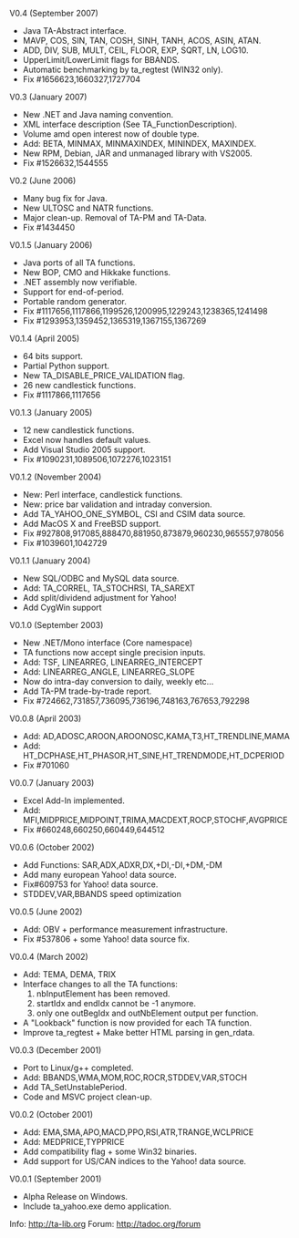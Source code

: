 V0.4 (September 2007)

- Java TA-Abstract interface.
- MAVP, COS, SIN, TAN, COSH, SINH, TANH, ACOS, ASIN, ATAN.
- ADD, DIV, SUB, MULT, CEIL, FLOOR, EXP, SQRT, LN, LOG10.
- UpperLimit/LowerLimit flags for BBANDS.
- Automatic benchmarking by ta_regtest (WIN32 only).
- Fix #1656623,1660327,1727704

V0.3 (January 2007)

- New .NET and Java naming convention.
- XML interface description (See TA_FunctionDescription).
- Volume amd open interest now of double type.
- Add: BETA, MINMAX, MINMAXINDEX, MININDEX, MAXINDEX.
- New RPM, Debian, JAR and unmanaged library with VS2005.
- Fix #1526632,1544555

V0.2 (June 2006)

- Many bug fix for Java.
- New ULTOSC and NATR functions.
- Major clean-up. Removal of TA-PM and TA-Data.
- Fix #1434450
  
V0.1.5 (January 2006)

- Java ports of all TA functions.
- New BOP, CMO and Hikkake functions.
- .NET assembly now verifiable.  
- Support for end-of-period.
- Portable random generator.
- Fix #1117656,1117866,1199526,1200995,1229243,1238365,1241498
- Fix #1293953,1359452,1365319,1367155,1367269
  
V0.1.4 (April 2005)

- 64 bits support.
- Partial Python support.
- New TA_DISABLE_PRICE_VALIDATION flag.
- 26 new candlestick functions.
- Fix #1117866,1117656

V0.1.3 (January 2005)

- 12 new candlestick functions.
- Excel now handles default values.
- Add Visual Studio 2005 support.
- Fix #1090231,1089506,1072276,1023151

V0.1.2 (November 2004)

- New: Perl interface, candlestick functions.
- New: price bar validation and intraday conversion.
- Add TA_YAHOO_ONE_SYMBOL, CSI and CSIM data source.
- Add MacOS X and FreeBSD support.
- Fix #927808,917085,888470,881950,873879,960230,965557,978056
- Fix #1039601,1042729

V0.1.1 (January 2004)

- New SQL/ODBC and MySQL data source.
- Add: TA_CORREL, TA_STOCHRSI, TA_SAREXT
- Add split/dividend adjustment for Yahoo!
- Add CygWin support

V0.1.0 (September 2003)

- New .NET/Mono interface (Core namespace)
- TA functions now accept single precision inputs.
- Add: TSF, LINEARREG, LINEARREG_INTERCEPT
- Add: LINEARREG_ANGLE, LINEARREG_SLOPE
- Now do intra-day conversion to daily, weekly etc...
- Add TA-PM trade-by-trade report.
- Fix #724662,731857,736095,736196,748163,767653,792298

V0.0.8 (April 2003)

- Add: AD,ADOSC,AROON,AROONOSC,KAMA,T3,HT_TRENDLINE,MAMA
- Add: HT_DCPHASE,HT_PHASOR,HT_SINE,HT_TRENDMODE,HT_DCPERIOD
- Fix #701060

V0.0.7 (January 2003)

- Excel Add-In implemented.
- Add: MFI,MIDPRICE,MIDPOINT,TRIMA,MACDEXT,ROCP,STOCHF,AVGPRICE
- Fix #660248,660250,660449,644512

V0.0.6 (October 2002)

- Add Functions: SAR,ADX,ADXR,DX,+DI,-DI,+DM,-DM
- Add many european Yahoo! data source.
- Fix#609753 for Yahoo! data source.
- STDDEV,VAR,BBANDS speed optimization

V0.0.5 (June 2002)

- Add: OBV + performance measurement infrastructure.
- Fix #537806 + some Yahoo! data source fix.

V0.0.4 (March 2002)

- Add: TEMA, DEMA, TRIX
- Interface changes to all the TA functions:
    1) nbInputElement has been removed.
    2) startIdx and endIdx cannot be -1 anymore.
    3) only one outBegIdx and outNbElement output per function.
- A "Lookback" function is now provided for each TA function.
- Improve ta_regtest + Make better HTML parsing in gen_rdata.

V0.0.3 (December 2001)

- Port to Linux/g++ completed.
- Add: BBANDS,WMA,MOM,ROC,ROCR,STDDEV,VAR,STOCH
- Add TA_SetUnstablePeriod.
- Code and MSVC project clean-up.

V0.0.2 (October 2001)

- Add: EMA,SMA,APO,MACD,PPO,RSI,ATR,TRANGE,WCLPRICE
- Add: MEDPRICE,TYPPRICE
- Add compatibility flag + some Win32 binaries.
- Add support for US/CAN indices to the Yahoo! data source.

V0.0.1 (September 2001)

- Alpha Release on Windows.
- Include ta_yahoo.exe demo application.  

Info:  <http://ta-lib.org>
Forum: <http://tadoc.org/forum>
